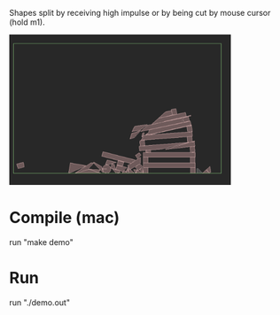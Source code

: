 Shapes split by receiving high impulse or by being cut by mouse cursor (hold m1).

<img src="image.png" alt="drawing" width="400"/>

# Compile (mac)
run "make demo"

# Run
run "./demo.out"